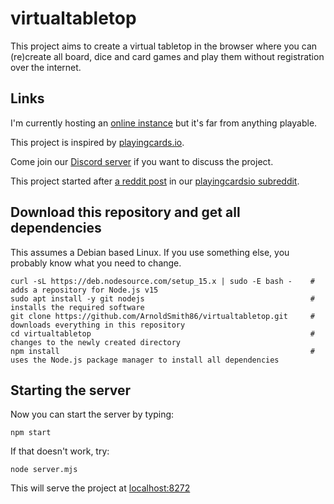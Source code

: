 # virtualtabletop

This project aims to create a virtual tabletop in the browser where you can (re)create all board, dice and card games and play them without registration over the internet.

## Links

I'm currently hosting an [online instance](http://212.47.248.129) but it's far from anything playable.

This project is inspired by [playingcards.io](https://playingcards.io).

Come join our [Discord server](https://discord.gg/xWxz9Gd) if you want to discuss the project.

This project started after [a reddit post](https://www.reddit.com/r/PlayingCardsIO/comments/jiajth/mildly_ot_feature_requests_for_a_pcio_clone/) in our [playingcardsio subreddit](https://www.reddit.com/r/PlayingCardsIO/).

## Download this repository and get all dependencies

This assumes a Debian based Linux. If you use something else, you probably know what you need to change.
```
curl -sL https://deb.nodesource.com/setup_15.x | sudo -E bash -    # adds a repository for Node.js v15
sudo apt install -y git nodejs                                     # installs the required software
git clone https://github.com/ArnoldSmith86/virtualtabletop.git     # downloads everything in this repository
cd virtualtabletop                                                 # changes to the newly created directory
npm install                                                        # uses the Node.js package manager to install all dependencies
```

## Starting the server
Now you can start the server by typing:

```
npm start
```

If that doesn't work, try:

```
node server.mjs
```

This will serve the project at [localhost:8272](http://localhost:8272)
